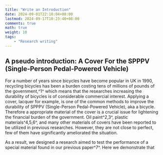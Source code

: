 ```yaml
---
title: "Write an Introduction"
date: 2024-09-01T22:10:04+08:00
lastmod: 2024-09-17T10:23:40+08:00
comments: true
math: true
weight: 10
tags:
    - "Research writing"
---
```


## A pseudo introduction: A Cover For the SPPPV (Single-Person Pedal-Powered Vehicle)

For a number of years since bicycles have become popular in UK in 1990, recycling bicycles has been
a burden costing tens of millions of pounds of the government,^1^ which means that the researches
increasing the durability of bicycles is of considerable commercial interest. Applying a cover,
lacquer for example, is one of the common methods to improve the durability of SPPPV
(Single-Person Pedal-Powered Vehicle), aka a bicycle. Therefore a appropriate material of the cover
is a crucial issue for lightening the financial burden of the government. Oil paint^2,3^, plastic
materials^4,5,6^, and many other materials of covers have been reported to be utilized in previous
researches. However, they are not close to perfect, few of them have significantly ameliorated the
situation.

As a result, we designed a research aimed to test the performance of a special material found in our
previous paper^7^. Here we demonstrate that

